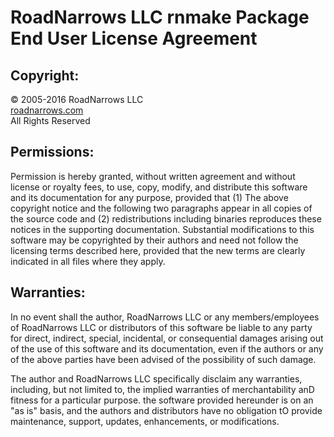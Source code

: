 # RoadNarrows LLC rnmake Package End User License Agreement

## Copyright:
&#169; 2005-2016 RoadNarrows LLC<br>
[roadnarrows.com](http://roadnarrows.com)<br>
All Rights Reserved

## Permissions:
Permission is hereby granted, without written agreement and without
license or royalty fees, to use, copy, modify, and distribute this
software and its documentation for any purpose, provided that
(1) The above copyright notice and the following two paragraphs
appear in all copies of the source code and (2) redistributions
including binaries reproduces these notices in the supporting
documentation.   Substantial modifications to this software may be
copyrighted by their authors and need not follow the licensing terms
described here, provided that the new terms are clearly indicated in
all files where they apply.

## Warranties:
In no event shall the author, RoadNarrows LLC or any members/employees
of RoadNarrows LLC or distributors of this software be liable to any
party for direct, indirect, special, incidental, or consequential
damages arising out of the use of this software and its documentation,
even if the authors or any of the above parties have been advised of
the possibility of such damage.

The author and RoadNarrows LLC specifically disclaim any warranties,
including, but not limited to, the implied warranties of merchantability anD
fitness for a particular purpose. the software provided hereunder is on an
"as is" basis, and the authors and distributors have no obligation tO
provide maintenance, support, updates, enhancements, or modifications.
